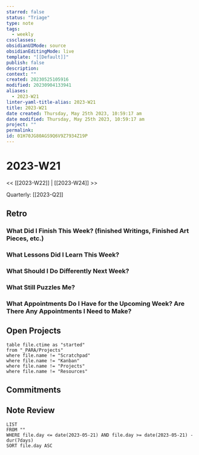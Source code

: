```yaml
---
starred: false
status: "Triage"
type: note
tags:
  - weekly
cssclasses: 
obsidianUIMode: source
obsidianEditingMode: live
template: "[[Default]]"
publish: false
description: 
context: ""
created: 20230525105916
modified: 20230904133941
aliases:
  - 2023-W21
linter-yaml-title-alias: 2023-W21
title: 2023-W21
date created: Thursday, May 25th 2023, 10:59:17 am
date modified: Thursday, May 25th 2023, 10:59:17 am
project: ""
permalink: 
id: 01H70JG80AGS9Q6V9Z7934Z19P
---
```


# 2023-W21

<< [[2023-W22]] | [[2023-W24]] >>

Quarterly: [[2023-Q2]]


## Retro

### What Did I Finish This Week? (finished Writings, Finished Art Pieces, etc.)

### What Lessons Did I Learn This Week?

### What Should I Do Differently Next Week?

### What Still Puzzles Me?

### What Appointments Do I Have for the Upcoming Week? Are There Any Appointments I Need to Make?

## Open Projects

```dataview
table file.ctime as "started"
from "_PARA/Projects"
where file.name != "Scratchpad"
where file.name != "Kanban"
where file.name != "Projects"
where file.name != "Resources"
```
## Commitments

## Note Review

```dataview
LIST
FROM ""
WHERE file.day <= date(2023-05-21) AND file.day >= date(2023-05-21) - dur(7days)
SORT file.day ASC
```
